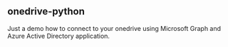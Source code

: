## onedrive-python

Just a demo how to connect to your onedrive using Microsoft Graph and Azure Active Directory application.